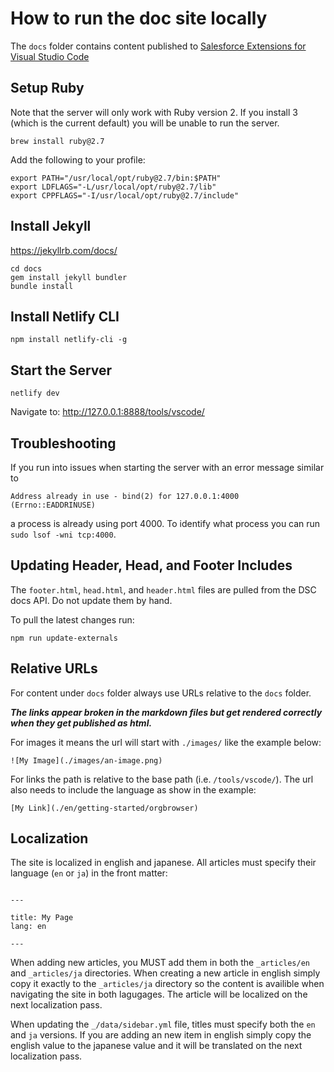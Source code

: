 # How to run the doc site locally

The `docs` folder contains content published to [Salesforce Extensions for Visual Studio Code](https://developer.salesforce.com/tools/vscode)

## Setup Ruby

Note that the server will only work with Ruby version 2. If you install 3 (which is the current default) you will be unable to run the server.

```
brew install ruby@2.7
```

Add the following to your profile:

```
export PATH="/usr/local/opt/ruby@2.7/bin:$PATH"
export LDFLAGS="-L/usr/local/opt/ruby@2.7/lib"
export CPPFLAGS="-I/usr/local/opt/ruby@2.7/include"
```

## Install Jekyll

https://jekyllrb.com/docs/

```
cd docs
gem install jekyll bundler
bundle install
```

## Install Netlify CLI

```
npm install netlify-cli -g
```

## Start the Server

```
netlify dev
```

Navigate to: http://127.0.0.1:8888/tools/vscode/

## Troubleshooting

If you run into issues when starting the server with an error message similar to

```
Address already in use - bind(2) for 127.0.0.1:4000 (Errno::EADDRINUSE)
```

a process is already using port 4000. To identify what process you can run `sudo lsof -wni tcp:4000`.

## Updating Header, Head, and Footer Includes

The `footer.html`, `head.html`, and `header.html` files are pulled from the DSC docs API. Do not update them by hand.

To pull the latest changes run:

```
npm run update-externals
```

## Relative URLs

For content under `docs` folder always use URLs relative to the `docs` folder.

**_The links appear broken in the markdown files but get rendered correctly when they get published as html._**

For images it means the url will start with `./images/` like the example below:

```
![My Image](./images/an-image.png)
```

For links the path is relative to the base path (i.e. `/tools/vscode/`). The url also needs to include the language as show in the example:

```
[My Link](./en/getting-started/orgbrowser)
```

## Localization

The site is localized in english and japanese. All articles must specify their language (`en` or `ja`) in the front matter:

```

---

title: My Page
lang: en

---

```

When adding new articles, you MUST add them in both the `_articles/en` and `_articles/ja` directories. When creating a new article in english simply copy it exactly to the `_articles/ja` directory so the content is availible when navigating the site in both lagugages. The article will be localized on the next localization pass.

When updating the `_/data/sidebar.yml` file, titles must specify both the `en` and `ja` versions. If you are adding an new item in english simply copy the english value to the japanese value and it will be translated on the next localization pass.

```

```
